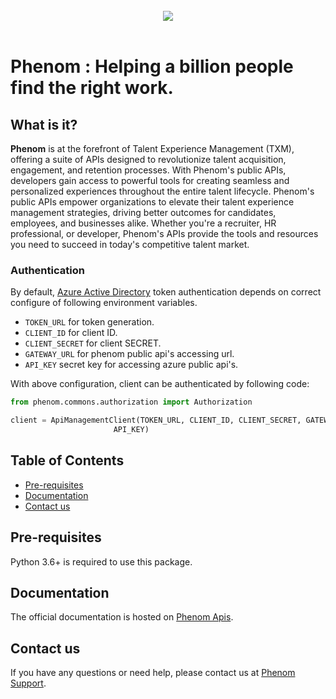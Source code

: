 <br>
<div align="center">
  <img src="https://cdn.phenompeople.com/CareerConnectResources/PMCNUS/images/1675854791014_Phenom_Lockup_RGB_Black-1658753087938.png"><br>
</div>
<br>



# Phenom : Helping a billion people find the right work.


## What is it?

**Phenom** is at the forefront of Talent Experience Management (TXM), offering a suite of APIs designed to revolutionize talent acquisition, engagement, and retention processes. With Phenom's public APIs, developers gain access to powerful tools for creating seamless and personalized experiences throughout the entire talent lifecycle.
Phenom's public APIs empower organizations to elevate their talent experience management strategies, driving better outcomes for candidates, employees, and businesses alike. Whether you're a recruiter, HR professional, or developer, Phenom's APIs provide the tools and resources you need to succeed in today's competitive talent market.

### Authentication

By default, [Azure Active Directory](https://aka.ms/awps/aad) token authentication depends on correct configure of following environment variables.

- `TOKEN_URL` for token generation.
- `CLIENT_ID` for client ID.
- `CLIENT_SECRET` for client SECRET.
- `GATEWAY_URL` for phenom public api's accessing url.
- `API_KEY` secret key for accessing azure public api's.

With above configuration, client can be authenticated by following code:

```python
from phenom.commons.authorization import Authorization

client = ApiManagementClient(TOKEN_URL, CLIENT_ID, CLIENT_SECRET, GATEWAY_URL,
                       API_KEY)
```

## Table of Contents

- [Pre-requisites](#pre-requisites)
- [Documentation](#documentation)
- [Contact us](#contact-us)

## Pre-requisites
Python 3.6+ is required to use this package.

## Documentation
The official documentation is hosted on [Phenom Apis](https://developer.phenom.com/).

## Contact us
If you have any questions or need help, please contact us at [Phenom Support](https://developer.phenom.com/ContactUs/).
